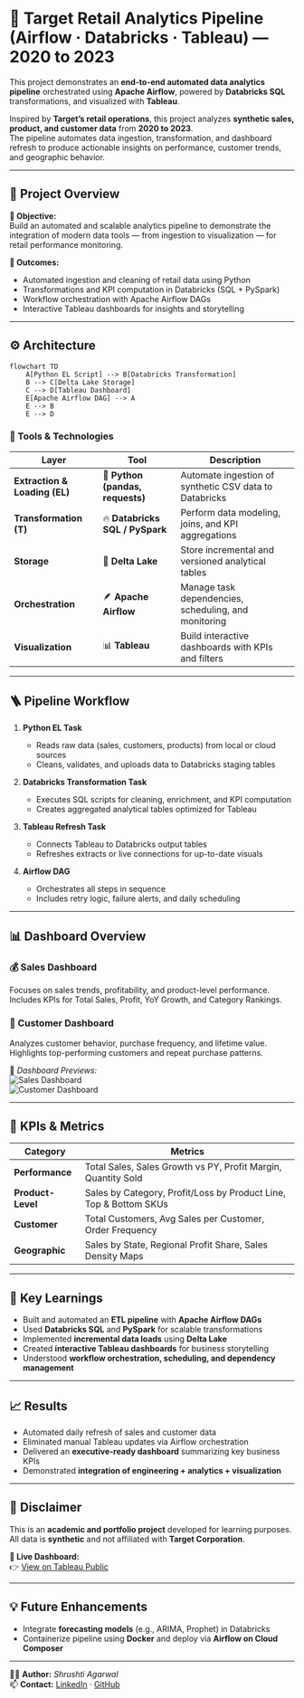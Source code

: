 # 🧮 Target Retail Analytics Pipeline (Airflow · Databricks · Tableau) — 2020 to 2023  

This project demonstrates an **end-to-end automated data analytics pipeline** orchestrated using **Apache Airflow**, powered by **Databricks SQL** transformations, and visualized with **Tableau**.  

Inspired by **Target’s retail operations**, this project analyzes **synthetic sales, product, and customer data** from **2020 to 2023**.  
The pipeline automates data ingestion, transformation, and dashboard refresh to produce actionable insights on performance, customer trends, and geographic behavior.  

---

## 🧭 Project Overview  

**🎯 Objective:**  
Build an automated and scalable analytics pipeline to demonstrate the integration of modern data tools — from ingestion to visualization — for retail performance monitoring.

**🚀 Outcomes:**  
- Automated ingestion and cleaning of retail data using Python  
- Transformations and KPI computation in Databricks (SQL + PySpark)  
- Workflow orchestration with Apache Airflow DAGs  
- Interactive Tableau dashboards for insights and storytelling  

---

## ⚙️ Architecture  
```mermaid
flowchart TD
    A[Python EL Script] --> B[Databricks Transformation]
    B --> C[Delta Lake Storage]
    C --> D[Tableau Dashboard]
    E[Apache Airflow DAG] --> A
    E --> B
    E --> D
```


### 🧩 Tools & Technologies  

| Layer | Tool | Description |
|-------|------|-------------|
| **Extraction & Loading (EL)** | 🐍 **Python (pandas, requests)** | Automate ingestion of synthetic CSV data to Databricks |
| **Transformation (T)** | 🔥 **Databricks SQL / PySpark** | Perform data modeling, joins, and KPI aggregations |
| **Storage** | 💾 **Delta Lake** | Store incremental and versioned analytical tables |
| **Orchestration** | 🪶 **Apache Airflow** | Manage task dependencies, scheduling, and monitoring |
| **Visualization** | 📊 **Tableau** | Build interactive dashboards with KPIs and filters |

---

## 🪜 Pipeline Workflow  

1. **Python EL Task**  
   - Reads raw data (sales, customers, products) from local or cloud sources  
   - Cleans, validates, and uploads data to Databricks staging tables  

2. **Databricks Transformation Task**  
   - Executes SQL scripts for cleaning, enrichment, and KPI computation  
   - Creates aggregated analytical tables optimized for Tableau  

3. **Tableau Refresh Task**  
   - Connects Tableau to Databricks output tables  
   - Refreshes extracts or live connections for up-to-date visuals  

4. **Airflow DAG**  
   - Orchestrates all steps in sequence  
   - Includes retry logic, failure alerts, and daily scheduling  

---

## 📊 Dashboard Overview  

### 💰 Sales Dashboard  
Focuses on sales trends, profitability, and product-level performance.  
Includes KPIs for Total Sales, Profit, YoY Growth, and Category Rankings.

### 👥 Customer Dashboard  
Analyzes customer behavior, purchase frequency, and lifetime value.  
Highlights top-performing customers and repeat purchase patterns.

📸 *Dashboard Previews:*  
![Sales Dashboard](https://github.com/user-attachments/assets/55391065-dee6-4c87-9bdf-6658cbd7869a)  
![Customer Dashboard](https://github.com/user-attachments/assets/98bc2900-5d70-4884-a9f6-a9030f2f1685)

---

## 🧮 KPIs & Metrics  

| Category | Metrics |
|-----------|----------|
| **Performance** | Total Sales, Sales Growth vs PY, Profit Margin, Quantity Sold |
| **Product-Level** | Sales by Category, Profit/Loss by Product Line, Top & Bottom SKUs |
| **Customer** | Total Customers, Avg Sales per Customer, Order Frequency |
| **Geographic** | Sales by State, Regional Profit Share, Sales Density Maps |

---

## 🧠 Key Learnings  

- Built and automated an **ETL pipeline** with **Apache Airflow DAGs**  
- Used **Databricks SQL** and **PySpark** for scalable transformations  
- Implemented **incremental data loads** using **Delta Lake**  
- Created **interactive Tableau dashboards** for business storytelling  
- Understood **workflow orchestration, scheduling, and dependency management**

---


## 📈 Results  

- Automated daily refresh of sales and customer data  
- Eliminated manual Tableau updates via Airflow orchestration  
- Delivered an **executive-ready dashboard** summarizing key business KPIs  
- Demonstrated **integration of engineering + analytics + visualization**

---

## 📝 Disclaimer  

This is an **academic and portfolio project** developed for learning purposes.  
All data is **synthetic** and not affiliated with **Target Corporation**.

**🔗 Live Dashboard:**  
👉 [View on Tableau Public](https://public.tableau.com/app/profile/shrushti.agarwal/viz/TargetStoreDashboard/SalesDashboard)

---

## 💡 Future Enhancements  

- Integrate **forecasting models** (e.g., ARIMA, Prophet) in Databricks  
- Containerize pipeline using **Docker** and deploy via **Airflow on Cloud Composer**

---

👩‍💻 **Author:** *Shrushti Agarwal*  
📫 **Contact:** [LinkedIn](https://www.linkedin.com/in/shrushti-agarwal) · [GitHub](https://github.com/)

